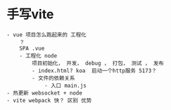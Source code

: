 # 手写vite

    - vue 项目怎么跑起来的 工程化
        ？
        SPA .vue
        - 工程化 node 
            项目初始化， 开发， debug ， 打包， 测试 ， 发布
            - index.html? koa  启动一个http服务 5173？
            - 文件的依赖关系
                - 入口 main.js  
    - 热更新 websocket + node 
    - vite webpack 快？ 区别 优势